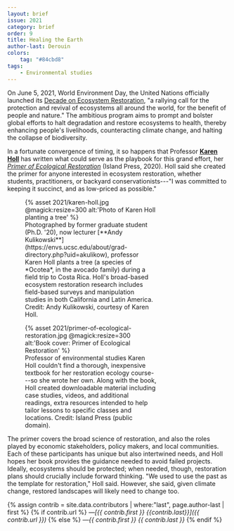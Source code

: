 ```yaml
---
layout: brief
issue: 2021
category: brief
order: 9
title: Healing the Earth
author-last: Derouin
colors:
    tag: "#84cbd8"
tags:
    - Environmental studies
---
```


On June 5, 2021, World Environment Day, the United Nations officially launched its [Decade on Ecosystem Restoration](https://www.decadeonrestoration.org/), "a rallying call for the protection and revival of ecosystems all around the world, for the benefit of people and nature." The ambitious program aims to prompt and bolster global efforts to halt degradation and restore ecosystems to health, thereby enhancing people's livelihoods, counteracting climate change, and halting the collapse of biodiversity.

In a fortunate convergence of timing, it so happens that Professor [**Karen Holl**](https://envs.ucsc.edu/faculty/index.php?uid=kholl) has written what could serve as the playbook for this grand effort, her [*Primer of Ecological Restoration*](https://islandpress.org/books/primer-ecological-restoration) (Island Press, 2020). Holl said she created the primer for anyone interested in ecosystem restoration, whether students, practitioners, or backyard conservationists---"I was committed to keeping it succinct, and as low-priced as possible."

<figure style="width:300px">
  {% asset 2021/karen-holl.jpg @magick:resize=300 alt:'Photo of Karen Holl planting a tree' %}<figcaption markdown="span">Photographed by former graduate student (Ph.D. '20), now lecturer [**Andy Kulikowski**](https://envs.ucsc.edu/about/grad-directory.php?uid=akulikow), professor Karen Holl plants a tree (a species of *Ocotea*, in the avocado family) during a field trip to Costa Rica. Holl's broad-based ecosystem restoration research includes field-based surveys and manipulation studies in both California and Latin America. Credit: Andy Kulikowski, courtesy of Karen Holl.</figcaption>
</figure>

<figure style="width:300px">
  {% asset 2021/primer-of-ecological-restoration.jpg @magick:resize=300 alt:'Book cover: Primer of Ecological Restoration' %}<figcaption markdown="span">Professor of environmental studies Karen Holl couldn't find a thorough, inexpensive textbook for her restoration ecology course---so she wrote her own. Along with the book, Holl created downloadable material including case studies, videos, and additional readings, extra resources intended to help tailor lessons to specific classes and locations. Credit: Island Press (public domain).</figcaption>
</figure>

The primer covers the broad science of restoration, and also the roles played by economic stakeholders, policy makers, and local communities. Each of these participants has unique but also intertwined needs, and Holl hopes her book provides the guidance needed to avoid failed projects. Ideally, ecosystems should be protected; when needed, though, restoration plans should crucially include forward thinking. "We used to use the past as the template for restoration," Holl said. However, she said, given climate change, restored landscapes will likely need to change too.

{% assign contrib = site.data.contributors | where:"last", page.author-last | first %}
{% if contrib.url %}
*&mdash;[{{ contrib.first }} {{contrib.last}}]({{ contrib.url }})*
{% else %}
*&mdash;{{ contrib.first }} {{ contrib.last }}*
{% endif %}

